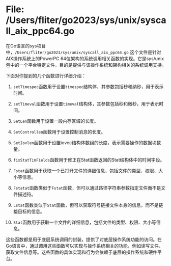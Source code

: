 # File: /Users/fliter/go2023/sys/unix/syscall_aix_ppc64.go

在Go语言的sys项目中，`/Users/fliter/go2023/sys/unix/syscall_aix_ppc64.go` 这个文件是针对AIX操作系统上的PowerPC 64位架构的系统调用相关函数的实现。它是sys/unix包中的一个平台特定文件，目的是提供与该操作系统和架构相关的系统调用支持。

下面对你提到的几个函数进行详细介绍：

1. `setTimespec`函数用于设置`timespec`结构体，其参数包括秒和纳秒，用于表示时间。

2. `setTimeval`函数用于设置`timeval`结构体，其参数包括秒和微秒，用于表示时间。

3. `SetLen`函数用于设置一段内存区域的长度。

4. `SetControllen`函数用于设置控制消息的长度。

5. `SetIovlen`函数用于设置iovec结构体数组的长度，表示需要操作的数据块数量。

6. `fixStatTimFields`函数用于修正在Stat函数返回的Stat结构体中的时间字段。

7. `Fstat`函数用于获取一个已打开文件的详细信息，包括文件的类型、权限、大小等信息。

8. `Fstatat`函数类似于`Fstat`函数，但可以通过路径字符串参数指定文件而不是文件描述符。

9. `Lstat`函数类似于`Stat`函数，但可以获取符号链接文件本身的信息，而不是链接目标的信息。

10. `Stat`函数用于获取一个文件的详细信息，包括文件的类型、权限、大小等信息。

这些函数都是用于底层系统调用的封装，提供了对底层操作系统功能的访问。在Go语言中，通过调用这些函数可以实现与操作系统相关的功能，例如读写文件、获取文件信息等。这些函数的具体实现和行为会依赖于底层的操作系统和硬件平台。

